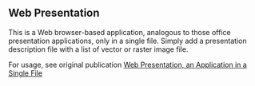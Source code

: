 ## Web Presentation

This is a Web browser-based application, analogous to those office presentation applications, only in a single file.
Simply add a presentation description file with a list of vector or raster image file.

For usage, see original publication [Web Presentation, an Application in a Single File](https://www.codeproject.com/Articles/5286790/Web-Presentation)
